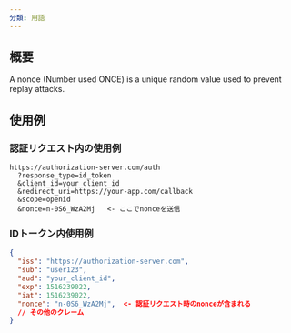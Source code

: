```yaml
---
分類: 用語
---
```

## 概要
A nonce (Number used ONCE) is a unique random value used to prevent replay attacks. 

## 使用例
### 認証リクエスト内の使用例
```
https://authorization-server.com/auth
  ?response_type=id_token
  &client_id=your_client_id
  &redirect_uri=https://your-app.com/callback
  &scope=openid
  &nonce=n-0S6_WzA2Mj   <- ここでnonceを送信
```

### IDトークン内使用例
```json
{
  "iss": "https://authorization-server.com",
  "sub": "user123",
  "aud": "your_client_id",
  "exp": 1516239022,
  "iat": 1516239022,
  "nonce": "n-0S6_WzA2Mj",  <- 認証リクエスト時のnonceが含まれる
  // その他のクレーム
}
```
